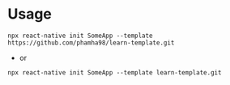 
# Usage
```
npx react-native init SomeApp --template https://github.com/phamha98/learn-template.git
```
- or
```
npx react-native init SomeApp --template learn-template.git
```
